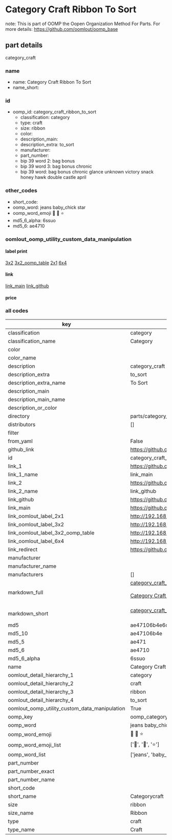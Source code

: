 # Category Craft Ribbon To Sort  

note: This is part of OOMP the Oopen Organization Method For Parts. For more details: https://github.com/oomlout/oomp_base

##  part details
  



category_craft



### name
* name: Category Craft Ribbon To Sort
* name_short: 
### id
* oomp_id: category_craft_ribbon_to_sort
  * classification: category
  * type: craft
  * size: ribbon
  * color: 
  * description_main: 
  * description_extra: to_sort
  * manufacturer: 
  * part_number: 
  * bip 39 word 2: bag bonus
  * bip 39 word 3: bag bonus chronic
  * bip 39 word: bag bonus chronic glance unknown victory snack honey hawk double castle april

### other_codes
* short_code: 
* oomp_word: jeans baby_chick star
* oomp_word_emoji :jeans: :baby_chick: :star:
* md5_6_alpha: 6ssuo
* md5_6: ae4710






### oomlout_oomp_utility_custom_data_manipulation
#### label print
[3x2](http://192.168.1.245:1112/?label=oomp%206ssuo)
[3x2_oomp_table](http://192.168.1.108:1112/?label=oomp%206ssuo)
[2x1](http://192.168.1.242:1112/?label=oomp%206ssuo)
[6x4](http://192.168.1.55:1112/?label=oomp%206ssuo)    

#### link

[link_main](https://github.com/oomlout/oomlout_oomp_version_1_messy/tree/main/parts/category_craft_ribbon_to_sort) [link_github](https://github.com/oomlout/oomlout_oomp_version_1_messy/tree/main/parts/category_craft_ribbon_to_sort)                             

#### price







### all codes 
| key | value |  
| --- | --- |  
| classification | category |  
| classification_name | Category |  
| color |  |  
| color_name |  |  
| description | category_craft |  
| description_extra | to_sort |  
| description_extra_name | To Sort |  
| description_main |  |  
| description_main_name |  |  
| description_or_color |   |  
| directory | parts/category_craft_ribbon_to_sort |  
| distributors | [] |  
| filter |  |  
| from_yaml | False |  
| github_link | https://github.com/oomlout/oomlout_oomp_part_src/tree/main/parts/category_craft_ribbon_to_sort |  
| id | category_craft_ribbon_to_sort |  
| link_1 | https://github.com/oomlout/oomlout_oomp_version_1_messy/tree/main/parts/category_craft_ribbon_to_sort |  
| link_1_name | link_main |  
| link_2 | https://github.com/oomlout/oomlout_oomp_version_1_messy/tree/main/parts/category_craft_ribbon_to_sort |  
| link_2_name | link_github |  
| link_github | https://github.com/oomlout/oomlout_oomp_version_1_messy/tree/main/parts/category_craft_ribbon_to_sort |  
| link_main | https://github.com/oomlout/oomlout_oomp_version_1_messy/tree/main/parts/category_craft_ribbon_to_sort |  
| link_oomlout_label_2x1 | http://192.168.1.242:1112/?label=oomp%206ssuo |  
| link_oomlout_label_3x2 | http://192.168.1.245:1112/?label=oomp%206ssuo |  
| link_oomlout_label_3x2_oomp_table | http://192.168.1.108:1112/?label=oomp%206ssuo |  
| link_oomlout_label_6x4 | http://192.168.1.55:1112/?label=oomp%206ssuo |  
| link_redirect | https://github.com/oomlout/oomlout_oomp_version_1_messy/tree/main/parts/category_craft_ribbon_to_sort |  
| manufacturer |  |  
| manufacturer_name |  |  
| manufacturers | [] |  
| markdown_full | [category_craft_ribbon_to_sort](none)<br>[](none)<br>[Category Craft Ribbon To Sort](none)<br><br> |  
| markdown_short | [category_craft_ribbon_to_sort](none)<br><br> |  
| md5 | ae47106b4e6d39a3cef6f62a50c6588c |  
| md5_10 | ae47106b4e |  
| md5_5 | ae471 |  
| md5_6 | ae4710 |  
| md5_6_alpha | 6ssuo |  
| name | Category Craft Ribbon To Sort |  
| oomlout_detail_hierarchy_1 | category |  
| oomlout_detail_hierarchy_2 | craft |  
| oomlout_detail_hierarchy_3 | ribbon |  
| oomlout_detail_hierarchy_4 | to_sort |  
| oomlout_oomp_utility_custom_data_manipulation | True |  
| oomp_key | oomp_category_craft_ribbon_to_sort |  
| oomp_word | jeans baby_chick star |  
| oomp_word_emoji | :jeans: :baby_chick: :star: |  
| oomp_word_emoji_list | [':jeans:', ':baby_chick:', ':star:'] |  
| oomp_word_list | ['jeans', 'baby_chick', 'star'] |  
| part_number |  |  
| part_number_exact |  |  
| part_number_name |  |  
| short_code |  |  
| short_name | Categorycraft |  
| size | ribbon |  
| size_name | Ribbon |  
| type | craft |  
| type_name | Craft |  
